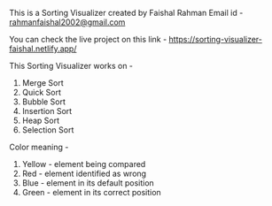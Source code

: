 This is a Sorting Visualizer created by Faishal Rahman
Email id - rahmanfaishal2002@gmail.com

You can check the live project on this link - https://sorting-visualizer-faishal.netlify.app/

This Sorting Visualizer works on -
1. Merge Sort
2. Quick Sort
3. Bubble Sort
4. Insertion Sort
5. Heap Sort
6. Selection Sort

Color meaning -

1. Yellow - element being compared
2. Red - element identified as wrong 
3. Blue - element in its default position
4. Green - element in its correct position